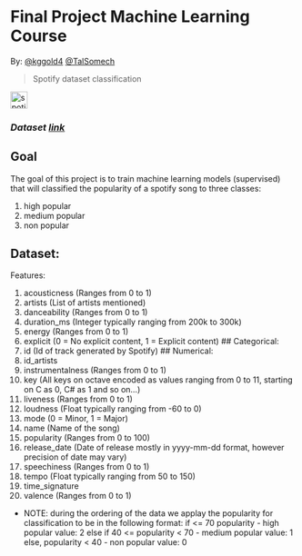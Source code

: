 # Final Project Machine Learning Course

By:
[@kggold4](https://www.github.com/kggold4)
[@TalSomech](https://www.github.com/TalSomech)

> Spotify dataset classification

<img alt="spotify-logo" src="https://upload.wikimedia.org/wikipedia/commons/thumb/1/19/Spotify_logo_without_text.svg/2048px-Spotify_logo_without_text.svg.png" width="30" height="30">

### <i>Dataset [link](https://www.kaggle.com/datasets/yamaerenay/spotify-dataset-19212020-600k-tracks?select=tracks.csv)</i>


## Goal

The goal of this project is to train machine learning models (supervised) that will classified the popularity of a spotify song to three classes:
1. high popular
2. medium popular
3. non popular

## Dataset:

Features:
1. acousticness (Ranges from 0 to 1)
2. artists (List of artists mentioned)
3. danceability (Ranges from 0 to 1)
4. duration_ms (Integer typically ranging from 200k to 300k)
5. energy (Ranges from 0 to 1)
6. explicit (0 = No explicit content, 1 = Explicit content) ## Categorical:
7. id (Id of track generated by Spotify) ## Numerical:
8. id_artists
9. instrumentalness (Ranges from 0 to 1)
10. key (All keys on octave encoded as values ranging from 0 to 11, starting on C as 0, C# as 1 and so on…)
11. liveness (Ranges from 0 to 1)
12. loudness (Float typically ranging from -60 to 0)
13. mode (0 = Minor, 1 = Major)
14. name (Name of the song)
15. popularity (Ranges from 0 to 100)
16. release_date (Date of release mostly in yyyy-mm-dd format, however precision of date may vary)
17. speechiness (Ranges from 0 to 1)
18. tempo (Float typically ranging from 50 to 150)
19. time_signature
20. valence (Ranges from 0 to 1)

* NOTE: during the ordering of the data we applay the popularity for classification to be in the following format:
if <= 70 popularity             - high popular      value: 2
else if 40 <= popularity < 70   - medium popular    value: 1
else, popularity < 40           - non popular       value: 0

